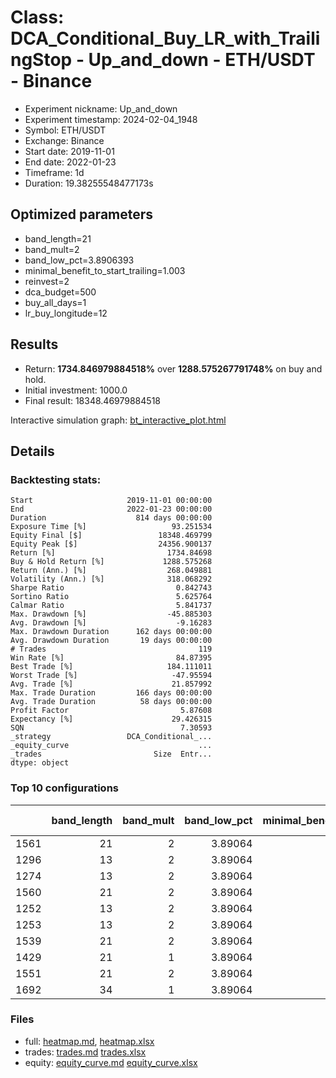 # Class: DCA_Conditional_Buy_LR_with_TrailingStop - Up_and_down - ETH/USDT - Binance

- Experiment nickname: Up_and_down 
- Experiment timestamp: 2024-02-04_1948 
- Symbol: ETH/USDT
- Exchange: Binance
- Start date: 2019-11-01
- End date: 2022-01-23
- Timeframe: 1d
- Duration: 19.38255548477173s

## Optimized parameters

- band_length=21
- band_mult=2
- band_low_pct=3.8906393
- minimal_benefit_to_start_trailing=1.003
- reinvest=2
- dca_budget=500
- buy_all_days=1
- lr_buy_longitude=12

## Results

- Return: **1734.846979884518%** over **1288.575267791748%** on buy and hold.
- Initial investment: 1000.0
- Final result: 18348.46979884518

Interactive simulation graph: [bt_interactive_plot.html](bt_interactive_plot.html)

## Details 
### Backtesting stats:

```
Start                     2019-11-01 00:00:00
End                       2022-01-23 00:00:00
Duration                    814 days 00:00:00
Exposure Time [%]                   93.251534
Equity Final [$]                 18348.469799
Equity Peak [$]                  24356.900137
Return [%]                         1734.84698
Buy & Hold Return [%]             1288.575268
Return (Ann.) [%]                  268.049881
Volatility (Ann.) [%]              318.068292
Sharpe Ratio                         0.842743
Sortino Ratio                        5.625764
Calmar Ratio                         5.841737
Max. Drawdown [%]                  -45.885303
Avg. Drawdown [%]                    -9.16283
Max. Drawdown Duration      162 days 00:00:00
Avg. Drawdown Duration       19 days 00:00:00
# Trades                                  119
Win Rate [%]                         84.87395
Best Trade [%]                     184.111011
Worst Trade [%]                     -47.95594
Avg. Trade [%]                      21.857992
Max. Trade Duration         166 days 00:00:00
Avg. Trade Duration          58 days 00:00:00
Profit Factor                         5.87608
Expectancy [%]                      29.426315
SQN                                   7.30593
_strategy                 DCA_Conditional_...
_equity_curve                             ...
_trades                         Size  Entr...
dtype: object
```

### Top 10 configurations

|      |   band_length |   band_mult |   band_low_pct |   minimal_benefit_to_start_trailing |   reinvest |   dca_budget |   buy_all_days |   lr_buy_longitude |   Return [%] |
|-----:|--------------:|------------:|---------------:|------------------------------------:|-----------:|-------------:|---------------:|-------------------:|-------------:|
| 1561 |            21 |           2 |        3.89064 |                               1.003 |          2 |          500 |              1 |                 12 |      1734.85 |
| 1296 |            13 |           2 |        3.89064 |                               1.003 |          2 |          500 |              1 |                 11 |      1683.71 |
| 1274 |            13 |           2 |        3.89064 |                               1.003 |          2 |          400 |              1 |                 11 |      1677.18 |
| 1560 |            21 |           2 |        3.89064 |                               1.003 |          2 |          500 |              1 |                 11 |      1645.87 |
| 1252 |            13 |           2 |        3.89064 |                               1.003 |          2 |          200 |              1 |                 11 |      1587.41 |
| 1253 |            13 |           2 |        3.89064 |                               1.003 |          2 |          200 |              1 |                 12 |      1578.34 |
| 1539 |            21 |           2 |        3.89064 |                               1.003 |          2 |          400 |              1 |                 12 |      1535.12 |
| 1429 |            21 |           1 |        3.89064 |                               1.003 |          2 |          500 |              1 |                 12 |      1510.53 |
| 1551 |            21 |           2 |        3.89064 |                               1.003 |          2 |          500 |              1 |                  2 |      1500.85 |
| 1692 |            34 |           1 |        3.89064 |                               1.003 |          2 |          500 |              1 |                 11 |      1499.25 |

### Files

- full: [heatmap.md](heatmap_df.md), [heatmap.xlsx](heatmap_df.xlsx) 
- trades: [trades.md](trades.md) [trades.xlsx](trades.xlsx)
- equity: [equity_curve.md](equity_curve.md) [equity_curve.xlsx](equity_curve.xlsx)

